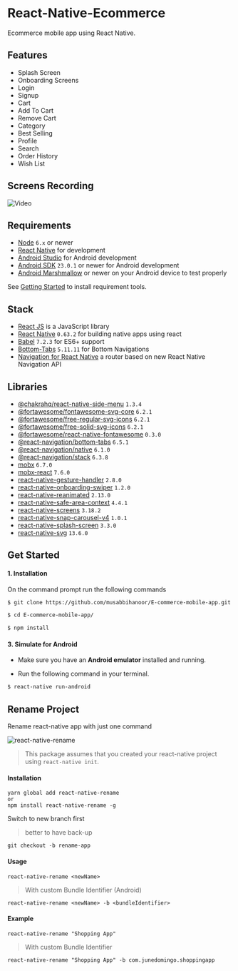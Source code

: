 # React-Native-Ecommerce

 Ecommerce mobile app using React Native.

## Features

- Splash Screen
- Onboarding Screens
- Login
- Signup
- Cart
- Add To Cart
- Remove Cart
- Category
- Best Selling
- Profile
- Search
- Order History
- Wish List

## Screens Recording

![Video](/assets/gif/video_.gif?raw=true 'Run time Video')

## Requirements

- [Node](https://nodejs.org) `6.x` or newer
- [React Native](http://facebook.github.io/react-native/docs/getting-started.html) for development
- [Android Studio](https://developer.android.com/studio/index.html) for Android development
- [Android SDK](https://developer.android.com/sdk/) `23.0.1` or newer for Android development
- [Android Marshmallow](https://www.android.com/versions/marshmallow-6-0/) or newer on your Android device to test properly

See [Getting Started](https://facebook.github.io/react-native/docs/getting-started.html) to install requirement tools.

## Stack

- [React JS](https://reactjs.org/) is a JavaScript library
- [React Native](https://facebook.github.io/react-native/) `0.63.2` for building native apps using react
- [Babel](http://babeljs.io/) `7.2.3` for ES6+ support
- [Bottom-Tabs](https://github.com/react-navigation/react-navigation) `5.11.11` for Bottom Navigations
- [Navigation for React Native](https://reactnavigation.org/) a router based on new React Native Navigation API

## Libraries

- [@chakrahq/react-native-side-menu](https://github.com/react-native-community/react-native-side-menu) `1.3.4`
- [@fortawesome/fontawesome-svg-core](https://www.npmjs.com/package/@fortawesome/react-native-fontawesome) `6.2.1`
- [@fortawesome/free-regular-svg-icons](https://www.npmjs.com/package/@fortawesome/react-native-fontawesome) `6.2.1`
- [@fortawesome/free-solid-svg-icons](https://www.npmjs.com/package/@fortawesome/react-native-fontawesome) `6.2.1`
- [@fortawesome/react-native-fontawesome](https://www.npmjs.com/package/@fortawesome/react-native-fontawesome) `0.3.0`
- [@react-navigation/bottom-tabs](https://reactnavigation.org/docs/bottom-tab-navigator/) `6.5.1`
- [@react-navigation/native](https://reactnavigation.org/docs/getting-started) `6.1.0`
- [@react-navigation/stack](https://reactnavigation.org/docs/native-stack-navigator) `6.3.8`
- [mobx](https://www.npmjs.com/package/mobx) `6.7.0`
- [mobx-react](https://www.npmjs.com/package/mobx-react) `7.6.0`
- [react-native-gesture-handler](https://www.npmjs.com/package/react-native-gesture-handler) `2.8.0`
- [react-native-onboarding-swiper](https://www.npmjs.com/package/react-native-onboarding-swiper) `1.2.0`
- [react-native-reanimated](https://www.npmjs.com/package/react-native-reanimated) `2.13.0`
- [react-native-safe-area-context](https://www.npmjs.com/package/react-native-safe-area-context) `4.4.1`
- [react-native-screens](https://www.npmjs.com/package/react-native-screens) `3.18.2`
- [react-native-snap-carousel-v4](https://www.npmjs.com/package/react-native-snap-carousel-v4) `1.0.1`
- [react-native-splash-screen](https://www.npmjs.com/package/react-native-splash-screen) `3.3.0`
- [react-native-svg](https://www.npmjs.com/package/react-native-svg) `13.6.0`


## Get Started

#### 1. Installation

On the command prompt run the following commands

```sh
$ git clone https://github.com/musabbihanoor/E-commerce-mobile-app.git

$ cd E-commerce-mobile-app/

$ npm install
```


#### 3. Simulate for Android

- Make sure you have an **Android emulator** installed and running.

- Run the following command in your terminal.

```sh
$ react-native run-android
```

## Rename Project

Rename react-native app with just one command

![react-native-rename](https://cloud.githubusercontent.com/assets/5106887/24444940/cbcb0a58-149a-11e7-9714-2c7bf5254b0d.gif)

> This package assumes that you created your react-native project using `react-native init`.

#### Installation

```
yarn global add react-native-rename
or
npm install react-native-rename -g
```

Switch to new branch first

> better to have back-up

```
git checkout -b rename-app
```

#### Usage

```
react-native-rename <newName>
```

> With custom Bundle Identifier (Android)

```
react-native-rename <newName> -b <bundleIdentifier>
```

#### Example

```
react-native-rename "Shopping App"
```

> With custom Bundle Identifier

```
react-native-rename "Shopping App" -b com.junedomingo.shoppingapp
```
